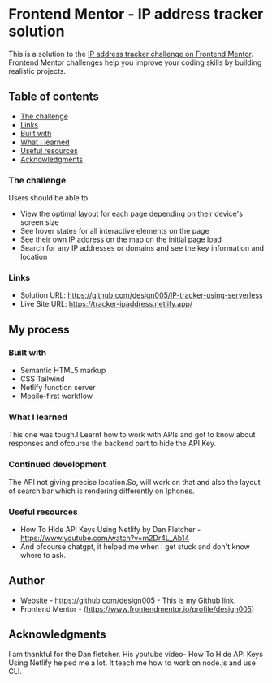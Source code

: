 # Frontend Mentor - IP address tracker solution

This is a solution to the [IP address tracker challenge on Frontend Mentor](https://www.frontendmentor.io/challenges/ip-address-tracker-I8-0yYAH0). Frontend Mentor challenges help you improve your coding skills by building realistic projects. 

## Table of contents

  - [The challenge](#the-challenge)
  - [Links](#links)
  - [Built with](#built-with)
  - [What I learned](#what-i-learned)
   - [Useful resources](#useful-resources)
- [Acknowledgments](#acknowledgments)


### The challenge

Users should be able to:

- View the optimal layout for each page depending on their device's screen size
- See hover states for all interactive elements on the page
- See their own IP address on the map on the initial page load
- Search for any IP addresses or domains and see the key information and location

### Links

- Solution URL: https://github.com/design005/IP-tracker-using-serverless
- Live Site URL: https://tracker-ipaddress.netlify.app/

## My process

### Built with

- Semantic HTML5 markup
- CSS Tailwind
- Netlify function server
- Mobile-first workflow


### What I learned
This one was tough.I Learnt how to work with APIs and got to know about responses and ofcourse the backend part to hide the API Key.

### Continued development
The API not giving precise location.So, will work on that and also the layout of search bar which is rendering differently on Iphones.

### Useful resources

- How To Hide API Keys Using Netlify by Dan Fletcher - https://www.youtube.com/watch?v=m2Dr4L_Ab14
- And ofcourse chatgpt, it helped me when I get stuck and don't know where to ask. 


## Author

- Website - https://github.com/design005 - This is my Github link.
- Frontend Mentor - (https://www.frontendmentor.io/profile/design005)


## Acknowledgments

I am thankful for the Dan fletcher. His youtube video- How To Hide API Keys Using Netlify helped me a lot. It teach me how to work on node.js and use CLI.
